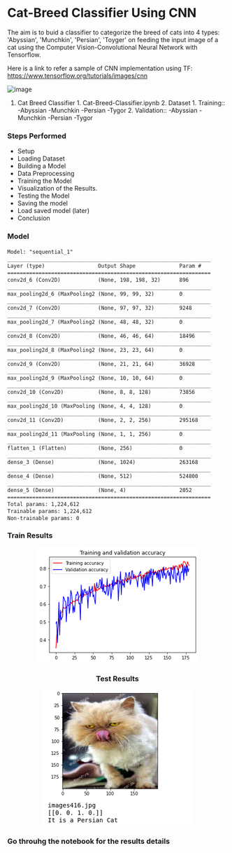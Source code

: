 
# Cat-Breed Classifier Using CNN

 The aim is to buid a classifier to categorize the breed of cats into 4 types:   'Abyssian',   'Munchkin',    'Persian',   'Toyger' on feeding the input image of a cat using the Computer Vision-Convolutional Neural Network with Tensorflow.

Here is a link to refer a sample of CNN implementation using TF: https://www.tensorflow.org/tutorials/images/cnn

![image](https://live.staticflickr.com/2866/10530413614_e72413d57c_b.jpg)

1.   Cat Breed Classifier
    1. Cat-Breed-Classifier.ipynb
    2. Dataset
          1. Training:: 
              -Abyssian -Munchkin -Persian -Tygor
          2. Validation::
              -Abyssian -Munchkin -Persian -Tygor
### Steps Performed

- Setup
- Loading Dataset      
- Building a Model
- Data Preprocessing
- Training the Model
- Visualization of the Results.
- Testing the Model
- Saving the model
- Load saved model (later) 
- Conclusion 


### Model
    
    Model: "sequential_1"
    _________________________________________________________________
    Layer (type)                 Output Shape              Param #   
    =================================================================
    conv2d_6 (Conv2D)            (None, 198, 198, 32)      896       
    _________________________________________________________________
    max_pooling2d_6 (MaxPooling2 (None, 99, 99, 32)        0         
    _________________________________________________________________
    conv2d_7 (Conv2D)            (None, 97, 97, 32)        9248      
    _________________________________________________________________
    max_pooling2d_7 (MaxPooling2 (None, 48, 48, 32)        0         
    _________________________________________________________________
    conv2d_8 (Conv2D)            (None, 46, 46, 64)        18496     
    _________________________________________________________________
    max_pooling2d_8 (MaxPooling2 (None, 23, 23, 64)        0         
    _________________________________________________________________
    conv2d_9 (Conv2D)            (None, 21, 21, 64)        36928     
    _________________________________________________________________
    max_pooling2d_9 (MaxPooling2 (None, 10, 10, 64)        0         
    _________________________________________________________________
    conv2d_10 (Conv2D)           (None, 8, 8, 128)         73856     
    _________________________________________________________________
    max_pooling2d_10 (MaxPooling (None, 4, 4, 128)         0         
    _________________________________________________________________
    conv2d_11 (Conv2D)           (None, 2, 2, 256)         295168    
    _________________________________________________________________
    max_pooling2d_11 (MaxPooling (None, 1, 1, 256)         0         
    _________________________________________________________________
    flatten_1 (Flatten)          (None, 256)               0         
    _________________________________________________________________
    dense_3 (Dense)              (None, 1024)              263168    
    _________________________________________________________________
    dense_4 (Dense)              (None, 512)               524800    
    _________________________________________________________________
    dense_5 (Dense)              (None, 4)                 2052      
    =================================================================
    Total params: 1,224,612
    Trainable params: 1,224,612
    Non-trainable params: 0
    
### Train Results
<div align="center">
<img src='res.png'></img>

### Test Results
<img src='res2.png'></img>
</div>
      
### Go throuhg the notebook for the results details


```
